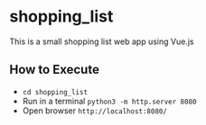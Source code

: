 # shopping_list
This is a small shopping list web app using Vue.js

## How to Execute
- `cd shopping_list`
- Run in a terminal `python3 -m http.server 8080`
- Open browser `http://localhost:8080/`

